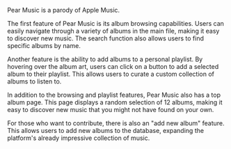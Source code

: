 

Pear Music is a parody of Apple Music. 

The first feature of Pear Music is its album browsing capabilities. Users can easily navigate through a variety of albums in the main file, making it easy to discover new music. The search function also allows users to find specific albums by name.

Another feature is the ability to add albums to a personal playlist. By hovering over the album art, users can click on a button to add a selected album to their playlist. This allows users to curate a custom collection of albums to listen to. 

In addition to the browsing and playlist features, Pear Music also has a top album page. This page displays a random selection of 12 albums, making it easy to discover new music that you might not have found on your own. 

For those who want to contribute, there is also an "add new album" feature. This allows users to add new albums to the database, expanding the platform's already impressive collection of music.

